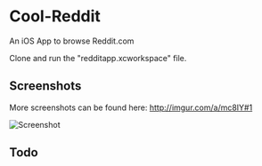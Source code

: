 Cool-Reddit
===========

An iOS App to browse Reddit.com

Clone and run the "redditapp.xcworkspace" file.

## Screenshots

More screenshots can be found here: http://imgur.com/a/mc8IY#1

![Screenshot](http://i.imgur.com/TshoPeU.png)

## Todo


